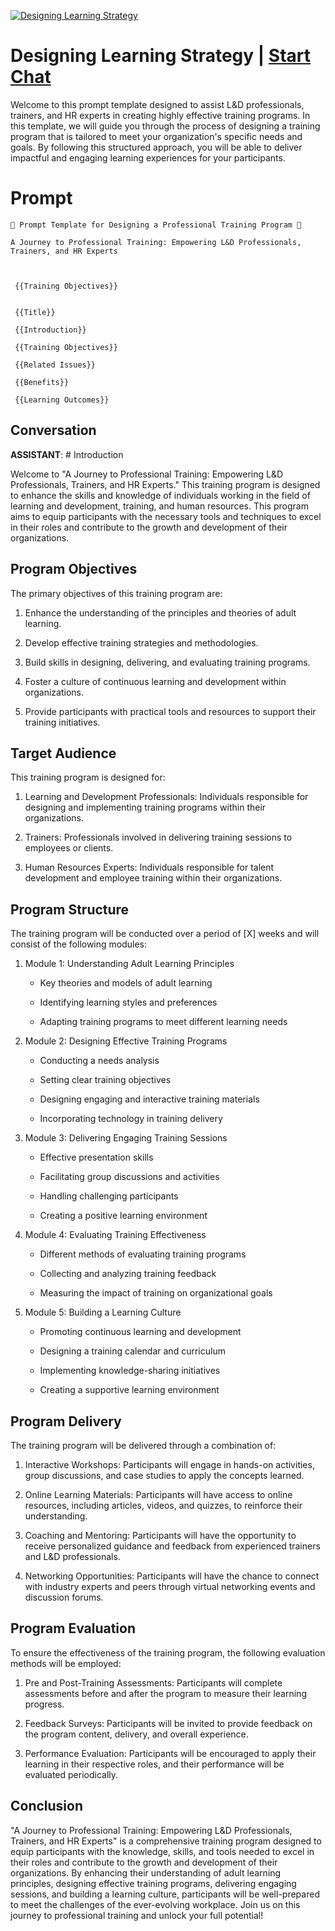 
[![Designing Learning Strategy](https://flow-prompt-covers.s3.us-west-1.amazonaws.com/icon/illustrative/illus_2.png)](https://gptcall.net/chat.html?data=%7B%22contact%22%3A%7B%22id%22%3A%22Dn33M464kbUPOV8WfMhTQ%22%2C%22flow%22%3Atrue%7D%7D)
# Designing Learning Strategy | [Start Chat](https://gptcall.net/chat.html?data=%7B%22contact%22%3A%7B%22id%22%3A%22Dn33M464kbUPOV8WfMhTQ%22%2C%22flow%22%3Atrue%7D%7D)
Welcome to this prompt template designed to assist L&D professionals, trainers, and HR experts in creating highly effective training programs. In this template, we will guide you through the process of designing a training program that is tailored to meet your organization's specific needs and goals. By following this structured approach, you will be able to deliver impactful and engaging learning experiences for your participants. 

# Prompt

```
🌟 Prompt Template for Designing a Professional Training Program 🌟

A Journey to Professional Training: Empowering L&D Professionals, Trainers, and HR Experts



 {{Training Objectives}}


 {{Title}} 

 {{Introduction}}

 {{Training Objectives}}

 {{Related Issues}}

 {{Benefits}}

 {{Learning Outcomes}}
```

## Conversation

**ASSISTANT**: # Introduction



Welcome to "A Journey to Professional Training: Empowering L&D Professionals, Trainers, and HR Experts." This training program is designed to enhance the skills and knowledge of individuals working in the field of learning and development, training, and human resources. This program aims to equip participants with the necessary tools and techniques to excel in their roles and contribute to the growth and development of their organizations.



## Program Objectives



The primary objectives of this training program are:



1. Enhance the understanding of the principles and theories of adult learning.

2. Develop effective training strategies and methodologies.

3. Build skills in designing, delivering, and evaluating training programs.

4. Foster a culture of continuous learning and development within organizations.

5. Provide participants with practical tools and resources to support their training initiatives.



## Target Audience



This training program is designed for:



1. Learning and Development Professionals: Individuals responsible for designing and implementing training programs within their organizations.

2. Trainers: Professionals involved in delivering training sessions to employees or clients.

3. Human Resources Experts: Individuals responsible for talent development and employee training within their organizations.



## Program Structure



The training program will be conducted over a period of [X] weeks and will consist of the following modules:



1. Module 1: Understanding Adult Learning Principles

   - Key theories and models of adult learning

   - Identifying learning styles and preferences

   - Adapting training programs to meet different learning needs



2. Module 2: Designing Effective Training Programs

   - Conducting a needs analysis

   - Setting clear training objectives

   - Designing engaging and interactive training materials

   - Incorporating technology in training delivery



3. Module 3: Delivering Engaging Training Sessions

   - Effective presentation skills

   - Facilitating group discussions and activities

   - Handling challenging participants

   - Creating a positive learning environment



4. Module 4: Evaluating Training Effectiveness

   - Different methods of evaluating training programs

   - Collecting and analyzing training feedback

   - Measuring the impact of training on organizational goals



5. Module 5: Building a Learning Culture

   - Promoting continuous learning and development

   - Designing a training calendar and curriculum

   - Implementing knowledge-sharing initiatives

   - Creating a supportive learning environment



## Program Delivery



The training program will be delivered through a combination of:



1. Interactive Workshops: Participants will engage in hands-on activities, group discussions, and case studies to apply the concepts learned.

2. Online Learning Materials: Participants will have access to online resources, including articles, videos, and quizzes, to reinforce their understanding.

3. Coaching and Mentoring: Participants will have the opportunity to receive personalized guidance and feedback from experienced trainers and L&D professionals.

4. Networking Opportunities: Participants will have the chance to connect with industry experts and peers through virtual networking events and discussion forums.



## Program Evaluation



To ensure the effectiveness of the training program, the following evaluation methods will be employed:



1. Pre and Post-Training Assessments: Participants will complete assessments before and after the program to measure their learning progress.

2. Feedback Surveys: Participants will be invited to provide feedback on the program content, delivery, and overall experience.

3. Performance Evaluation: Participants will be encouraged to apply their learning in their respective roles, and their performance will be evaluated periodically.



## Conclusion



"A Journey to Professional Training: Empowering L&D Professionals, Trainers, and HR Experts" is a comprehensive training program designed to equip participants with the knowledge, skills, and tools needed to excel in their roles and contribute to the growth and development of their organizations. By enhancing their understanding of adult learning principles, designing effective training programs, delivering engaging sessions, and building a learning culture, participants will be well-prepared to meet the challenges of the ever-evolving workplace. Join us on this journey to professional training and unlock your full potential!


